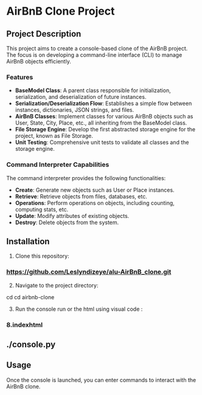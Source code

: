 # AirBnB Clone Project

## Project Description

This project aims to create a console-based clone of the AirBnB project. The focus is on developing a command-line interface (CLI) to manage AirBnB objects efficiently.

### Features

- **BaseModel Class**: A parent class responsible for initialization, serialization, and deserialization of future instances.
- **Serialization/Deserialization Flow**: Establishes a simple flow between instances, dictionaries, JSON strings, and files.
- **AirBnB Classes**: Implement classes for various AirBnB objects such as User, State, City, Place, etc., all inheriting from the BaseModel class.
- **File Storage Engine**: Develop the first abstracted storage engine for the project, known as File Storage.
- **Unit Testing**: Comprehensive unit tests to validate all classes and the storage engine.

### Command Interpreter Capabilities

The command interpreter provides the following functionalities:

- **Create**: Generate new objects such as User or Place instances.
- **Retrieve**: Retrieve objects from files, databases, etc.
- **Operations**: Perform operations on objects, including counting, computing stats, etc.
- **Update**: Modify attributes of existing objects.
- **Destroy**: Delete objects from the system.

## Installation

1. Clone this repository:

### https://github.com/Leslyndizeye/alu-AirBnB_clone.git

2. Navigate to the project directory:

cd cd airbnb-clone


3. Run the console run or  the html using visual code :
### 8.indexhtml


## ./console.py

## Usage

Once the console is launched, you can enter commands to interact with the AirBnB clone. 